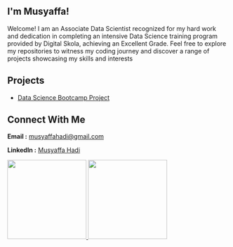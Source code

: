 I'm Musyaffa!
---------------------------------------------------------------------------------------------------------------------------------------------
Welcome! I am an Associate Data Scientist recognized for my hard work and dedication in completing an intensive Data Science training program provided by Digital Skola, achieving an Excellent Grade. Feel free to explore my repositories to witness my coding journey and discover a range of projects showcasing my skills and interests

Projects
---------------------------------------------------------------------------------------------------------------------------------------------
- [Data Science Bootcamp Project](https://github.com/mosyaffa/Portofolio-Bootcamp-Data-Science-D---Digital-Skola-Batch-32)

Connect With Me
---------------------------------------------------------------------------------------------------------------------------------------------
**Email    :** musyaffahadi@gmail.com

**LinkedIn :** [Musyaffa Hadi](https://www.linkedin.com/in/musyaffa-hadi/)


<p align="left">
<a href="https://github.com/mosyaffa">
  <img height="180em" src="https://github-readme-stats-eight-theta.vercel.app/api?username=mosyaffa&show_icons=true&theme=algolia&include_all_commits=true&count_private=true"/>
  <img height="180em" src="https://github-readme-stats-eight-theta.vercel.app/api/top-langs/?username=mosyaffa&layout=compact&langs_count=8&theme=algolia"/>
</a>
</p>
